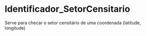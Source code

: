 # Identificador_SetorCensitario
Serve para checar o setor censitário de uma coordenada (latitude, longitude)
